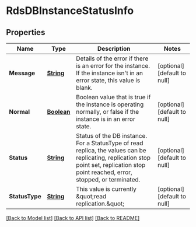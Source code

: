 # RdsDBInstanceStatusInfo
## Properties

Name | Type | Description | Notes
------------ | ------------- | ------------- | -------------
**Message** | [**String**](string.md) | Details of the error if there is an error for the instance. If the instance isn&#39;t in an error state, this value is blank. | [optional] [default to null]
**Normal** | [**Boolean**](boolean.md) | Boolean value that is true if the instance is operating normally, or false if the instance is in an error state. | [optional] [default to null]
**Status** | [**String**](string.md) | Status of the DB instance. For a StatusType of read replica, the values can be replicating, replication stop point set, replication stop point reached, error, stopped, or terminated. | [optional] [default to null]
**StatusType** | [**String**](string.md) | This value is currently \&quot;read replication.\&quot; | [optional] [default to null]

[[Back to Model list]](../README.md#documentation-for-models) [[Back to API list]](../README.md#documentation-for-api-endpoints) [[Back to README]](../README.md)


